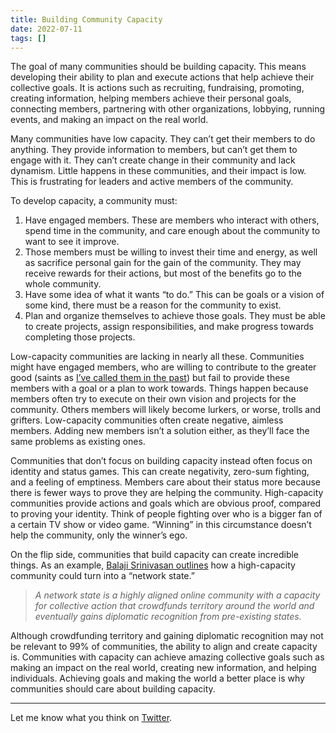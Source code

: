 ```yaml
---
title: Building Community Capacity
date: 2022-07-11
tags: []
---
```

The goal of many communities should be building capacity. This means developing their ability to plan and execute actions that help achieve their collective goals. It is actions such as recruiting, fundraising, promoting, creating information, helping members achieve their personal goals, connecting members, partnering with other organizations, lobbying, running events, and making an impact on the real world.

Many communities have low capacity. They can’t get their members to do anything. They provide information to members, but can’t get them to engage with it. They can’t create change in their community and lack dynamism. Little happens in these communities, and their impact is low. This is frustrating for leaders and active members of the community.

To develop capacity, a community must:

  1. Have engaged members. These are members who interact with others, spend time in the community, and care enough about the community to want to see it improve.
  2. Those members must be willing to invest their time and energy, as well as sacrifice personal gain for the gain of the community. They may receive rewards for their actions, but most of the benefits go to the whole community. 
  3. Have some idea of what it wants “to do.” This can be goals or a vision of some kind, there must be a reason for the community to exist. 
  4. Plan and organize themselves to achieve those goals. They must be able to create projects, assign responsibilities, and make progress towards completing those projects.



Low-capacity communities are lacking in nearly all these. Communities might have engaged members, who are willing to contribute to the greater good (saints as [I’ve called them in the past](https://ianvanagas.com/2021/06/07/saints-knaves-and-moralists-of-internet-communities/)) but fail to provide these members with a goal or a plan to work towards. Things happen because members often try to execute on their own vision and projects for the community. Others members will likely become lurkers, or worse, trolls and grifters. Low-capacity communities often create negative, aimless members. Adding new members isn’t a solution either, as they’ll face the same problems as existing ones.

Communities that don’t focus on building capacity instead often focus on identity and status games. This can create negativity, zero-sum fighting, and a feeling of emptiness. Members care about their status more because there is fewer ways to prove they are helping the community. High-capacity communities provide actions and goals which are obvious proof, compared to proving your identity. Think of people fighting over who is a bigger fan of a certain TV show or video game. “Winning” in this circumstance doesn’t help the community, only the winner’s ego.

On the flip side, communities that build capacity can create incredible things. As an example, [Balaji Srinivasan outlines](https://thenetworkstate.com/) how a high-capacity community could turn into a “network state.”

> _A network state is a highly aligned online community with a capacity for collective action that crowdfunds territory around the world and eventually gains diplomatic recognition from pre-existing states._

Although crowdfunding territory and gaining diplomatic recognition may not be relevant to 99% of communities, the ability to align and create capacity is. Communities with capacity can achieve amazing collective goals such as making an impact on the real world, creating new information, and helping individuals. Achieving goals and making the world a better place is why communities should care about building capacity.

* * *

Let me know what you think on [Twitter](http://twitter.com/ianvanagas).
